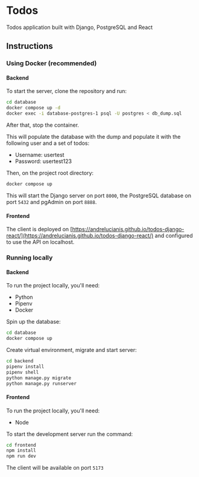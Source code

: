 # Todos

Todos application built with Django, PostgreSQL and React

## Instructions

### Using Docker (recommended)

#### Backend

To start the server, clone the repository and run:

```bash
cd database
docker compose up -d
docker exec -i database-postgres-1 psql -U postgres < db_dump.sql
```

After that, stop the container.

This will populate the database with the dump and populate it with the following user and a set of todos:
- Username: usertest
- Password: usertest123

Then, on the project root directory:

```bash
docker compose up
```

This will start the Django server on port `8000`, the PostgreSQL database on port `5432` and pgAdmin on port `8888`.

#### Frontend

The client is deployed on [https://andrelucianis.github.io/todos-django-react/](https://andrelucianis.github.io/todos-django-react/) and configured to use the API on localhost.

### Running locally

#### Backend

To run the project locally, you'll need:
- Python
- Pipenv
- Docker

Spin up the database:

```bash
cd database
docker compose up
```

Create virtual environment, migrate and start server:

```bash
cd backend
pipenv install
pipenv shell
python manage.py migrate
python manage.py runserver
```

#### Frontend

To run the project locally, you'll need:
- Node

To start the development server run the command:

```bash
cd frontend
npm install
npm run dev
```

The client will be available on port `5173`
